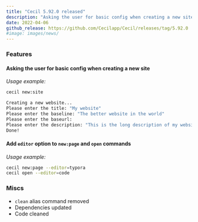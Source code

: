 ```yaml
---
title: "Cecil 5.92.0 released"
description: "Asking the user for basic config when creating a new site."
date: 2022-04-06
github_release: https://github.com/Cecilapp/Cecil/releases/tag/5.92.0
#image: images/news/
---
```


### Features

#### Asking the user for basic config when creating a new site

_Usage example:_

```bash
cecil new:site
```

```bash
Creating a new website...
Please enter the title: "My website"
Please enter the baseline: "The better website in the world"
Please enter the baseurl:
Please enter the description: "This is the long description of my website and I love it."
Done!
```

#### Add `editor` option to `new:page` and `open` commands

_Usage example:_

```bash
cecil new:page --editor=typora
cecil open --editor=code
```

### Miscs

- `clean` alias command removed
- Dependencies updated
- Code cleaned
